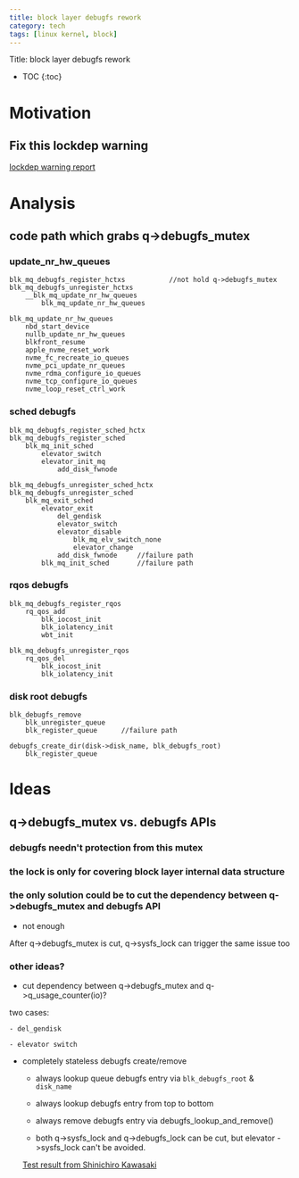 ```yaml
---
title: block layer debugfs rework
category: tech
tags: [linux kernel, block]
---
```


Title: block layer debugfs rework

* TOC
{:toc}

# Motivation

## Fix this lockdep warning

[lockdep warning report](https://lore.kernel.org/linux-block/ougniadskhks7uyxguxihgeuh2pv4yaqv4q3emo4gwuolgzdt6@brotly74p6bs/)


# Analysis

## code path which grabs q->debugfs_mutex

### update_nr_hw_queues

```
blk_mq_debugfs_register_hctxs           //not hold q->debugfs_mutex
blk_mq_debugfs_unregister_hctxs
    __blk_mq_update_nr_hw_queues
        blk_mq_update_nr_hw_queues
```

```
blk_mq_update_nr_hw_queues
    nbd_start_device
    nullb_update_nr_hw_queues
    blkfront_resume
    apple_nvme_reset_work
    nvme_fc_recreate_io_queues
    nvme_pci_update_nr_queues
    nvme_rdma_configure_io_queues
    nvme_tcp_configure_io_queues
    nvme_loop_reset_ctrl_work
```


### sched debugfs

```
blk_mq_debugfs_register_sched_hctx
blk_mq_debugfs_register_sched
    blk_mq_init_sched
        elevator_switch
        elevator_init_mq
            add_disk_fwnode
```

```
blk_mq_debugfs_unregister_sched_hctx
blk_mq_debugfs_unregister_sched
    blk_mq_exit_sched
        elevator_exit
            del_gendisk
            elevator_switch
            elevator_disable
                blk_mq_elv_switch_none
                elevator_change
            add_disk_fwnode     //failure path
        blk_mq_init_sched       //failure path
```

### rqos debugfs

```
blk_mq_debugfs_register_rqos
    rq_qos_add
        blk_iocost_init
        blk_iolatency_init
        wbt_init
```

```
blk_mq_debugfs_unregister_rqos
    rq_qos_del
        blk_iocost_init
        blk_iolatency_init
```

### disk root debugfs

```
blk_debugfs_remove
    blk_unregister_queue
    blk_register_queue      //failure path
```

```
debugfs_create_dir(disk->disk_name, blk_debugfs_root)
    blk_register_queue
```

# Ideas

## q->debugfs_mutex vs. debugfs APIs

### debugfs needn't protection from this mutex

### the lock is only for covering block layer internal data structure

### the only solution could be to cut the dependency between q->debugfs_mutex and debugfs API

- not enough

After q->debugfs_mutex is cut, q->sysfs_lock can trigger the same issue too


### other ideas?

- cut dependency between q->debugfs_mutex and q->q_usage_counter(io)?

two cases:

    - del_gendisk

    - elevator switch

- completely stateless debugfs create/remove

    - always lookup queue debugfs entry via `blk_debugfs_root` & `disk_name`
    
    - always lookup debugfs entry from top to bottom

    - always remove debugfs entry via debugfs_lookup_and_remove()

    - both q->sysfs_lock and q->debugfs_lock can be cut, but elevator ->sysfs_lock
    can't be avoided.

    [Test result from Shinichiro Kawasaki](https://lore.kernel.org/linux-block/vc2tk5rrg4xs4vkxwirokp2ugzg6fpbmhlenw7xvjgpndkzere@peyfaxxwefj3/)


